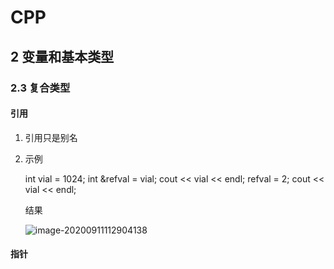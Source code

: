 # CPP

## 2 变量和基本类型

### 2.3 复合类型

#### 引用

1. 引用只是别名

2. 示例

   int vial = 1024;
   int &refval = vial;
   cout << vial << endl;
   refval = 2;
   cout << vial << endl;

   结果

   ![image-20200911112904138](C:\Users\1116\AppData\Roaming\Typora\typora-user-images\image-20200911112904138.png)

#### 指针

